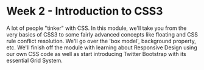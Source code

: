 # Week 2 - Introduction to CSS3

A lot of people "tinker" with CSS. In this module, we'll take you from the very basics of CSS3 to some 
fairly advanced concepts like floating and CSS rule conflict resolution. We'll go over the 'box model', 
background property, etc. We'll finish off the module with learning about Responsive Design using our 
own CSS code as well as start introducing Twitter Bootstrap with its essential Grid System.
